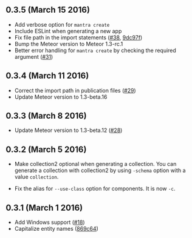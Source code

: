 ## 0.3.5 (March 15 2016)

* Add verbose option for `mantra create`
* Include ESLint when generating a new app
* Fix file path in the import statements ([#38](https://github.com/mantrajs/mantra-cli/issues/38), [9dc97f](https://github.com/mantrajs/mantra-cli/commit/9dc97fa494a0b5a867f059ec350ed2d83b0c6461))
* Bump the Meteor version to Meteor 1.3-rc.1
* Better error handling for `mantra create` by checking the required argument
([#31](https://github.com/mantrajs/mantra-cli/pull/31))

## 0.3.4 (March 11 2016)

* Correct the import path in publication files ([#29](https://github.com/mantrajs/mantra-cli/pull/29/files))
* Update Meteor version to 1.3-beta.16

## 0.3.3 (March 8 2016)

* Update Meteor version to 1.3-beta.12 ([#28](https://github.com/mantrajs/mantra-cli/pull/28))

## 0.3.2 (March 5 2016)

* Make collection2 optional when generating a collection. You can generate
a collection with collection2 by using `-schema` option with a value
`collection`.

* Fix the alias for `--use-class` option for components. It is now `-c`.


## 0.3.1 (March 1 2016)

* Add Windows support ([#18](https://github.com/mantrajs/mantra-cli/pull/18))
* Capitalize entity names ([869c64](https://github.com/mantrajs/mantra-cli/commit/869c642b4e5b3f3adbe42f4d89c8880c778c3dd4))
